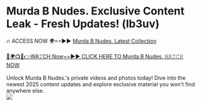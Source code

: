 # Murda B Nudes. Exclusive Content Leak - Fresh Updates! (lb3uv)

🔥 ACCESS NOW 🌍==►► <a href="https://tinyurl.com/yc657z5k" rel="nofollow">Murda B Nudes. Latest Collection</a>
<br><br>
[🔴🌍📺📱👉WA𝚃CH Now==►► CLICK HERE TO Murda B Nudes. 𝚆𝙰𝚃𝙲𝙷 NOW](https://tinyurl.com/yc657z5k)
<br><br>
Unlock Murda B Nudes.'s private videos and photos today! Dive into the newest 2025 content updates and explore exclusive material you won’t find anywhere else.
<br>
<a href="https://tinyurl.com/yc657z5k" rel="nofollow" data-target="animated-image.originalLink"><img src="https://camo.githubusercontent.com/8a4f000d20f83aca3bf7ec5f350d767afa0574a8a352519fd8cfa583a6f93a33/68747470733a2f2f692e696d6775722e636f6d2f644a486b345a712e676966" data-canonical-src="https://i.imgur.com/dJHk4Zq.gif" style="max-width: 100%; display: inline-block;" data-target="animated-image.originalImage"></a>
<br>
